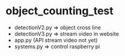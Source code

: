 # object_counting_test
- detectionV2.py => object cross line
- detectionV3.py => stream video in website
- app.py (API stream video not yet)
- systems.py => control raspberry pi
